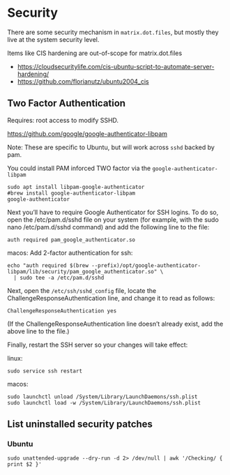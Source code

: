 # Security

There are some security mechanism in `matrix.dot.files`, but mostly they live at the system security level. 

Items like CIS hardening are out-of-scope for matrix.dot.files

* https://cloudsecuritylife.com/cis-ubuntu-script-to-automate-server-hardening/
* https://github.com/florianutz/ubuntu2004_cis

## Two Factor Authentication

Requires: root access to modify SSHD.

https://github.com/google/google-authenticator-libpam

Note: These are specific to Ubuntu, but will work across `sshd` backed by pam.

You could install PAM inforced TWO factor via the `google-authenticator-libpam`

```
sudo apt install libpam-google-authenticator
#brew install google-authenticator-libpam
google-authenticator
```

Next you’ll have to require Google Authenticator for SSH logins. To do so, open the /etc/pam.d/sshd file on your system (for example, with the sudo nano /etc/pam.d/sshd command) and add the following line to the file:

`auth required pam_google_authenticator.so`


macos: Add 2-factor authentication for ssh:
```
echo "auth required $(brew --prefix)/opt/google-authenticator-libpam/lib/security/pam_google_authenticator.so" \
  | sudo tee -a /etc/pam.d/sshd
```


Next, open the `/etc/ssh/sshd_config` file, locate the ChallengeResponseAuthentication line, and change it to read as follows:

```
ChallengeResponseAuthentication yes
```


(If the ChallengeResponseAuthentication line doesn’t already exist, add the above line to the file.)

Finally, restart the SSH server so your changes will take effect:

linux:
```
sudo service ssh restart
```

macos:

```
sudo launchctl unload /System/Library/LaunchDaemons/ssh.plist
sudo launchctl load -w /System/Library/LaunchDaemons/ssh.plist
```

## List uninstalled security patches 

### Ubuntu

```
sudo unattended-upgrade --dry-run -d 2> /dev/null | awk '/Checking/ { print $2 }'

```


